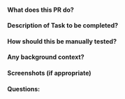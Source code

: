 #### What does this PR do?

#### Description of Task to be completed?

#### How should this be manually tested?

#### Any background context?

#### Screenshots (if appropriate)

#### Questions:
